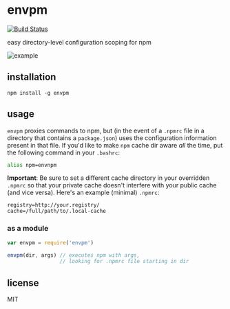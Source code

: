 envpm
====

[![Build Status](https://travis-ci.org/jarofghosts/envpm.svg?branch=master)](https://travis-ci.org/jarofghosts/envpm)

easy directory-level configuration scoping for npm

![example](https://cloud.githubusercontent.com/assets/37303/2880946/54716584-d47d-11e3-9495-b1c346eca59a.gif)

## installation

`npm install -g envpm`

## usage

`envpm` proxies commands to npm, but (in the event of a `.npmrc` file in a directory that contains a `package.json`) uses the configuration information present in that file. If you'd like
to make `npm` cache dir aware *all* the time, put the following command in your 
`.bashrc`:

```bash
alias npm=envnpm
```

**Important**: Be sure to set a different cache directory in your overridden `.npmrc`
so that your private cache doesn't interfere with your public cache (and vice versa). Here's an example (minimal) `.npmrc`:

```
registry=http://your.registry/
cache=/full/path/to/.local-cache
```

### as a module

```js
var envpm = require('envpm')

envpm(dir, args) // executes npm with args,
                 // looking for .npmrc file starting in dir
```

## license

MIT
